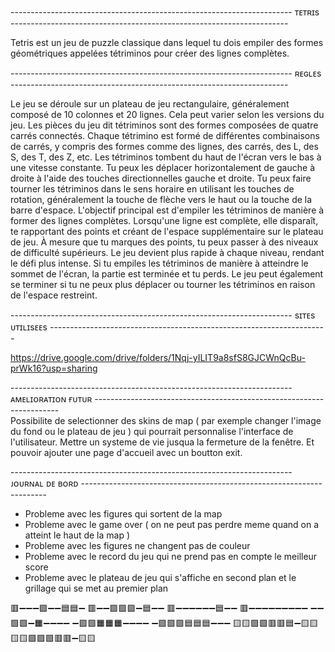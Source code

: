 ---------------------------------------------------------------------- ᴛᴇᴛʀɪs ---------------------------------------------------------------------

Tetris est un jeu de puzzle classique dans lequel tu dois empiler des formes géométriques appelées tétriminos pour créer des lignes complètes. 

---------------------------------------------------------------------- ʀᴇɢʟᴇs ---------------------------------------------------------------------

Le jeu se déroule sur un plateau de jeu rectangulaire, généralement composé de 10 colonnes et 20 lignes. Cela peut varier selon les versions du jeu.
Les pièces du jeu dit tétriminos sont des formes composées de quatre carrés connectés. Chaque tétrimino est formé de différentes combinaisons de carrés, y compris des formes comme des lignes, des carrés, des L, des S, des T, des Z, etc.
Les tétriminos tombent du haut de l'écran vers le bas à une vitesse constante. Tu peux les déplacer horizontalement de gauche à droite à l'aide des touches directionnelles gauche et droite.
Tu peux faire tourner les tétriminos dans le sens horaire en utilisant les touches de rotation, généralement la touche de flèche vers le haut ou la touche de la barre d'espace.
L'objectif principal est d'empiler les tétriminos de manière à former des lignes complètes. Lorsqu'une ligne est complète, elle disparaît, te rapportant des points et créant de l'espace supplémentaire sur le plateau de jeu.
À mesure que tu marques des points, tu peux passer à des niveaux de difficulté supérieurs. Le jeu devient plus rapide à chaque niveau, rendant le défi plus intense.
Si tu empiles les tétriminos de manière à atteindre le sommet de l'écran, la partie est terminée et tu perds. Le jeu peut également se terminer si tu ne peux plus déplacer ou tourner les tétriminos en raison de l'espace restreint.

---------------------------------------------------------------------- sɪᴛᴇs ᴜᴛɪʟɪsᴇᴇs --------------------------------------------------------------------- 

https://drive.google.com/drive/folders/1Nqj-yILIT9a8sfS8GJCWnQcBu-prWk16?usp=sharing

---------------------------------------------------------------------- ᴀᴍᴇʟɪᴏʀᴀᴛɪᴏɴ ғᴜᴛᴜʀ ---------------------------------------------------------------------  
Possibilite de selectionner des skins de map ( par exemple changer l'image du fond ou le plateau de jeu ) qui pourrait personnalise l'interface de l'utilisateur.
Mettre un systeme de vie jusqua la fermeture de la fenêtre. Et pouvoir ajouter une page d'accueil avec un boutton exit.

---------------------------------------------------------------------- ᴊᴏᴜʀɴᴀʟ ᴅᴇ ʙᴏʀᴅ ---------------------------------------------------------------------  
- Probleme avec les figures qui sortent de la map 
- Probleme avec le game over ( on ne peut pas perdre meme quand on a atteint le haut de la map ) 
- Probleme avec les figures ne changent pas de couleur
- Probleme avec le record du jeu qui ne prend pas en compte le meilleur score
- Probleme avec le plateau de jeu qui s'affiche en second plan et le grillage qui se met au premier plan


🟥➖➖➖🟪➖➖🟦🟦➖
🟥➖➖🟪🟪🟪➖🟦➖➖
🟥➖➖➖➖➖➖🟦➖➖
🟥➖➖➖➖➖➖➖➖➖
➖➖🟩🟩➖🟧➖➖➖➖
➖🟩🟩🟧🟧🟧➖➖➖➖
➖🟪🟪🟪🟦🟦🟦➖➖➖
🟨🟨🟪🟪🟥🟥🟦➖🟨🟨
🟨🟨🟪🟪🟪🟥🟥➖🟨🟨




























